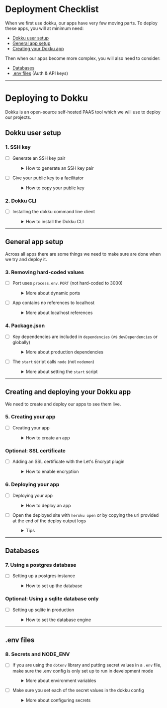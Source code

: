 # Deployment Checklist

When we first use dokku, our apps have very few moving parts. To deploy these apps, you will at minimum need:
- [Dokku user setup](#dokku-user-setup)
- [General app setup](#general-app-setup)
- [Creating your Dokku app](#creating-and-deploying-your-dokku-app)

Then when our apps become more complex, you will also need to consider:
- [Databases](#databases)
- [.env files](#env-files) (Auth & API keys)

---

# Deploying to Dokku

Dokku is an open-source self-hosted PAAS tool which we will use to deploy our projects.

## Dokku user setup
### 1. SSH key

- [ ] Generate an SSH key pair
  <details style="padding-left: 2em">
    <summary>How to generate an SSH key pair</summary>

    There's a good chance you have one of these, you can see a list of your public keys like this:

    ```sh
    ls ~/.ssh/*.pub
    ```

    If you don't see any, then you can create one. Don't forget to replace the email address with your real one.

    ```sh
    ssh-keygen -t ed25519 -C "your_email@example.com"
    ```

    Hit enter 3 times to accept all the defaults.

    Now you need to start your ssh-agent:

    ```sh
    eval "$(ssh-agent -s)"
    ```

    and add the key to your agent:

    ```sh
    ssh-add ~/.ssh/id_ed25519
    ```

    Now you'll want to go to https://github.com/settings/keys and add your public key.
  </details>

- [ ] Give your public key to a facilitator
  <details style="padding-left: 2em">
    <summary>How to copy your public key</summary>

    Run `code ~/.ssh/id_ed25519.pub` to open it and copy + paste it to your facilitator in a DM.

    Public keys are safe to share, but you should never need to send anyone your private key.

    We'll then add your key as a dokku user and you'll be able to start.

  </details>

### 2. Dokku CLI

- [ ] Installing the dokku command line client
  <details style="padding-left: 2em">
    <summary>How to install the Dokku CLI</summary>

    There's a dokku client that is part of the regular distribution so you can install it by cloning the dokku repo:

    ```sh
    git clone git@github.com:dokku/dokku.git ~/.dokku

    # we want to match the same version of dokku that we have
    # on the server
    cd ~/.dokku
    git checkout v0.28.1
    ```

    Add these lines to your `~/.zshrc` file:

    ```sh
    export DOKKU_HOST='devacademy.online'
    alias dokku='bash $HOME/.dokku/contrib/dokku_client.sh'
    ```

    And then reload your `~/.zshrc` file:

    ```sh
    source ~/.zshrc
    ```
  </details>

---
## General app setup

Across all apps there are some things we need to make sure are done when we try and deploy it.

### 3. Removing hard-coded values

- [ ] Port uses `process.env.PORT` (not hard-coded to 3000)
  <details style="padding-left: 2em">
    <summary>More about dynamic ports</summary>
    
    Dokku will set a dynamic port when you deploy. If you are explicitly naming your port, dokku can't expose your app on their chosen port. To make this work locally and also when deployed, we listen on a dynamic port if available or else default to a local one:

  ```js
  const port = process.env.PORT || 3000
  ```

- [ ] App contains no references to localhost
  <details style="padding-left: 2em">
    <summary>More about localhost references</summary>

    Any references to 'localhost' within your app will break it, unless an alternative is provided. Best to avoid this unless absolutely necessary.
  </details>

### 4. Package.json

- [ ] Key dependencies are included in `dependencies` (vs `devDependencies` or globally)
  <details style="padding-left: 2em">
    <summary>More about production dependencies</summary>

    Ensure that all required packages are in the `dependencies` part of your `package.json`. Dokku will remove everything in `devDependencies` before it runs your app.

    If a package is working globally on your machine you may have forgotten to add it to your project explicitly with `npm install <package name>`, which means it will not be installed for the deployed version.

    </details>

- [ ] The `start` script calls `node` (not `nodemon`)
  <details style="padding-left: 2em">
    <summary>More about setting the <code>start</code> script</summary>
    
    Dokku will use the `start` script (`npm run start`) to run your application and, unlike us, doesn't need the server restarting with changes. This is one reason we use a separate `npm run dev` script for working locally.
  </details>

---

## Creating and deploying your Dokku app

We need to create and deploy our apps to see them live.

### 5. Creating your app
- [ ] Creating your app
  <details style="padding-left: 2em">
    <summary>How to create an app</summary>

    In the git repo for your project run these commands (replace "my-pupparazzi") with the name of your app. eg "ysabel-pupparazzi-ahoaho-22"

    ```sh
    dokku apps:create my-pupparazzi
    ```
    
    - If you would like to use this deployment for your WD04 assessment, please include your first name (or another identifier, e.g. nickname) in the app name.
    - This will create an app on Heroku from your terminal, and automatically add it as a remote in your local repo. Run `git remote -v` in your terminal to see this.
  </details>

### Optional: SSL certificate

- [ ] Adding an SSL certificate with the Let's Encrypt plugin
  <details style="padding-left: 2em">
    <summary>How to enable encryption</summary>

    In the repo for your app, you can run dokku commands and dokku will automatically operate on that application.

    ```sh
    dokku letsencrypt:enable
    ```
  </details>

### 6. Deploying your app
- [ ] Deploying your app
  <details style="padding-left: 2em">
    <summary>How to deploy an app</summary>

    **NOTE**: Dokku only has a `main` branch. so if you're deploying a local branch _other than_ `main`, you must specify which branch you're deploying with:

    ```
    git push heroku local-branch-name:main
    ```

    (Usually when we use `git push origin main`, it's actually short for `git push origin main:main`)
  </details>

- [ ] Open the deployed site with `heroku open` or by copying the url provided at the end of the deploy output logs
  <details style="padding-left: 2em">
    <summary>Tips</summary>
    
    Make sure you copy the website url, not the git url, and paste it into your browser

    **If you see the application error page, or if your site has issues starting, type `heroku logs --tail` into your command line in order to debug what may have gone wrong.**
  </details>

---

## Databases
### 7. Using a postgres database
- [ ] Setting up a postgres instance
  <details style="padding-left: 2em">
    <summary>How to set up the database</summary>

    Many of our websites use a postgres database. So let's see how we can set that up.

    Because our site won't really function until the database is available, we're going to use the `apps:create` command to initialise an app, and we'll attach a new database instance to it before we deploy a version of the app from git.

    > Reminder: run these commands in the project's git repository

    ```sh
    # Create an empty application called "dreamfest"
    dokku apps:create dreamfest
    # Initialise a new postgres instance called "dreamfest-db"
    dokku postgres:create dreamfest-db
    # Attach the new database to the dreamfest app
    dokku postgres:link dreamfest-db dreamfest
    ```

    When we ran `dokku apps:create` it should have added a remote called `dokku` so
    to deploy we just:

    ```sh
    git push dokku
    ```

    If that remote wasn't created for whatever reason, we can do it manually:

    ```sh
    git remote add dokku dokku@devacademy.online:dreamfest
    ```

    Your migrations should run during the build or on startup, but
    you probably need to run your seeds manually.

    You can use `run` to run commands in your app container

    ```sh
    dokku run npm run knex seed:run
    ```
  </details>

### Optional: Using a sqlite database only
- [ ] Setting up sqlite in production
  <details style="padding-left: 2em">
    <summary>How to set the database engine</summary>

    On heroku we had to use postgres in production, but with dokku it's easy to attach persistent storage to an application and we can use that persistent storage to hold our sqlite3 database.

    This means that we could use the same database engine in dev and production if we wanted.

    ```sh
    dokku storage:ensure-directory dreamfest-storage
    dokku storage:mount dreamfest dreamfest-storage:/app/storage
    ```

    In your knexfile, you can configure the production to use a location in `/app/storage`.

    ```javascript
      production: {
        client: 'sqlite3',
        connection: {
          filename: '/app/storage/dev.sqlite3',
        },
        useNullAsDefault: true,
      },
    ```
  </details>

---
## .env files

### 8. Secrets and NODE_ENV

- [ ] If you are using the `dotenv` library and putting secret values in a `.env` file, make sure the .env config is only set up to run in development mode
  <details style="padding-left: 2em">
    <summary>More about environment variables</summary>
    
    Your server `index.js` file should have a block of code that looks like this:

    ```js
    if(!process.env.NODE_ENV || process.env.NODE_ENV === 'development') {
      const envConfig = require('dotenv').config()
      if(envConfig.error) throw envConfig.error
    }
    ```
  </details>

- [ ] Make sure you set each of the secret values in the dokku config
  <details style="padding-left: 2em">
    <summary>More about configuring secrets</summary>
 
    ```sh
    dokku config:set JWT_SECRET="shhhhhhhhh s3cr3t"
    ```
  </details>
